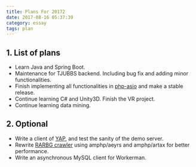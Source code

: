 ```yaml
---
title: Plans For 20172
date: 2017-08-16 05:37:39
category: essay
tags: plan
---
```


## 1. List of plans

* Learn Java and Spring Boot.
* Maintenance for TJUBBS backend. Including bug fix and adding minor functionalities.
* Finish implementing all functionalities in [php-asio](https://github.com/CismonX/php-asio) and make a stable release.
* Continue learning C# and Unity3D. Finish the VR project.
* Continue learning data mining.

## 2. Optional

* Write a client of [YAP](https://github.com/CismonX/Yap), and test the sanity of the demo server.
* Rewrite [RARBG crawler](https://github.com/CismonX/rarbg_crawler) using amphp/aeyrs and amphp/artax for better performance.
* Write an asynchronous MySQL client for Workerman.